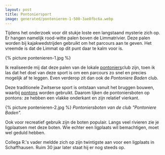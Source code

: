 ```yaml
---
layout: post
title: Pontoniersport
image: generated/pontenieren-1-500-3ae8fbc6a.webp
---
```


Tijdens het onderzoek voor dit stukje loste een langstaand mysterie zich op. Er hangen namelijk rood-witte palen boven de Limmatrivier. Deze palen worden bij kajakwedstrijden gebruikt om het parcours aan te geven. Het vreemde is dat de Limmat op dit punt daar te kalm voor is.

{% picture pontenieren-1.jpg %}

Ik realiseerde mij dat deze palen van de lokale [pontoniers](https://de.m.wikipedia.org/wiki/Pontoniersport)club zijn, toen ik las dat het doel van deze sport is om een parcours zo snel en precies mogelijk af te leggen. Even verderop zit dan ook de _Pontoniere Baden_ club.

Deze traditionele Zwitserse sport is ontstaan vanuit het bruggen bouwen, waarbij [pontons](https://nl.wikipedia.org/wiki/Ponton) worden gebruikt. Daarom lijken de pontoniersboten op pontons: ze hebben een vlakke onderkant en zijn relatief vierkant.

{% picture pontenieren-2.jpg %}
_Pontoniersboten van de club "Pontoniere Baden"._

Ook voor recreatief gebruik zijn de boten populair. Langs veel rivieren zie je ligplaatsen met deze boten. Wie echter een ligplaats wil bemachtigen, moet wel geduld hebben.

Collega R.'s vader meldde zich op zijn twintigste aan voor een ligplaats in Schaffhausen. Ruim 30 jaar later staat hij er nog steeds op.
